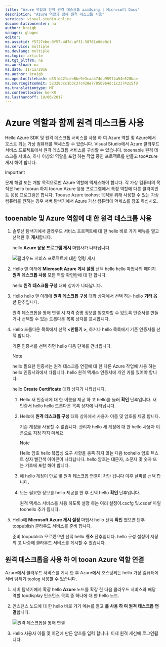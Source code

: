```yaml
---
title: "Azure 역할과 함께 원격 데스크톱 aaaUsing | Microsoft Docs"
description: "Azure 역할과 함께 원격 데스크톱 사용"
services: visual-studio-online
documentationcenter: na
author: kraigb
manager: ghogen
editor: 
ms.assetid: f5727ebe-9f57-4d7d-aff1-58761e8de8c1
ms.service: multiple
ms.devlang: multiple
ms.topic: article
ms.tgt_pltfrm: na
ms.workload: na
ms.date: 11/11/2016
ms.author: kraigb
ms.openlocfilehash: d35fd421cde8be9e3caa474db95974a54e528bae
ms.sourcegitcommit: 523283cc1b3c37c428e77850964dc1c33742c5f0
ms.translationtype: MT
ms.contentlocale: ko-KR
ms.lasthandoff: 10/06/2017
---
```

# <a name="using-remote-desktop-with-azure-roles"></a>Azure 역할과 함께 원격 데스크톱 사용
Hello Azure SDK 및 원격 데스크톱 서비스를 사용 하 여 Azure 역할 및 Azure에서 호스트 되는 가상 컴퓨터를 액세스할 수 있습니다. Visual Studio에서 Azure 클라우드 서비스 프로젝트에서 원격 데스크톱 서비스를 구성할 수 있습니다. tooenable 원격 데스크톱 서비스, 하나 이상의 역할을 포함 하는 작업 중인 프로젝트를 만들고 tooAzure 게시 해야 합니다.

> [!IMPORTANT]
> 문제 해결 또는 개발 목적으로만 Azure 역할에 액세스해야 합니다. 각 가상 컴퓨터의 목적은 hello toorun 하지 toorun Azure 응용 프로그램에서 특정 역할에 다른 클라이언트 응용 프로그램은 합니다. Toouse Azure toohost 목적을 위해 사용할 수 있는 가상 컴퓨터를 원하는 경우 서버 탐색기에서 Azure 가상 컴퓨터에 액세스를 참조 하십시오.
> 
> 

## <a name="tooenable-and-use-remote-desktop-for-an-azure-role"></a>tooenable 및 Azure 역할에 대 한 원격 데스크톱 사용
1. 솔루션 탐색기에서 클라우드 서비스 프로젝트에 대 한 hello 바로 가기 메뉴를 열고 선택한 후 **게시**합니다.
   
    hello **Azure 응용 프로그램 게시** 마법사가 나타납니다.
   
    ![클라우드 서비스 프로젝트에 대한 명령 게시](./media/vs-azure-tools-remote-desktop-roles/IC799161.png)
2. Hello 맨 아래에 **Microsoft Azure 게시 설정** 선택 hello hello 마법사의 페이지 **원격 데스크톱 사용** 모든 역할 확인란에 대 한 합니다. 
   
    hello **원격 데스크톱 구성** 대화 상자가 나타납니다.
3. Hello hello 맨 아래에 **원격 데스크톱 구성** 대화 상자에서 선택 하는 hello **기타 옵션** 단추입니다. 
   
    원격 데스크톱을 통해 연결 시 자격 증명 정보를 암호화할 수 있도록 인증서를 만들거나 선택할 수 있는 드롭다운 목록 상자를 표시합니다.
4. Hello 드롭다운 목록에서 선택  **&lt;만들기 >**, 하거나 hello 목록에서 기존 인증서를 선택 합니다. 
   
    기존 인증서를 선택 하면 hello 다음 단계를 건너뜁니다.
   
   > [!NOTE]
   > hello 필요한 인증서는 원격 데스크톱 연결에 대 한 다른 Azure 작업에 사용 하는 hello 인증서와에서 다릅니다. hello 원격 액세스 인증서에 개인 키를 있어야 합니다.
   > 
   > 
   
    hello **Create Certificate** 대화 상자가 나타납니다.
   
   1. Hello 새 인증서에 대 한 이름을 제공 하 고 hello를 눌러 **확인** 단추입니다. 새 인증서 hello hello 드롭다운 목록 상자에 나타납니다.
   2. Hello에 **원격 데스크톱 구성** 대화 상자에서 사용자 이름 및 암호를 제공 합니다.
      
       기존 계정을 사용할 수 없습니다. 관리자 hello 새 계정에 대 한 hello 사용자 이름으로 지정 하지 마세요.
      
      > [!NOTE]
      > Hello 암호 hello 복잡성 요구 사항을 충족 하지 않는 다음 toohello 암호 텍스트 상자 빨간색 아이콘이 나타납니다. hello 암호는 대문자, 소문자 및 숫자 또는 기호에 포함 해야 합니다.
      > 
      > 
   3. 에 hello 계정이 만료 및 원격 데스크톱 연결이 차단 됩니다 이후 날짜를 선택 합니다.
   4. 모든 필요한 정보를 hello 제공를 한 후 선택 hello **확인** 단추입니다.
      
       원격 액세스 서비스를 사용 하도록 설정 하는 여러 설정이.cscfg 및.csdef 파일 toohello 추가 됩니다.
5. Hello에 **Microsoft Azure 게시 설정** 마법사 hello 선택 **확인** 했으면 단추 toopublish 클라우드 서비스를 준비 합니다.
   
    준비 toopublish 모르겠으면 선택 hello **취소** 단추입니다. hello 구성 설정이 저장 되 고 나중에 클라우드 서비스를 게시할 수 있습니다.

## <a name="connect-tooan-azure-role-by-using-remote-desktop"></a>원격 데스크톱을 사용 하 여 tooan Azure 역할 연결
Azure에서 클라우드 서비스를 게시 한 후 Azure에서 호스팅되는 hello 가상 컴퓨터에 서버 탐색기 toolog 사용할 수 있습니다. 

1. 서버 탐색기에서 확장 hello **Azure** 노드를 확장 한 다음 클라우드 서비스와 해당 역할 toodisplay 인스턴스 목록 중 하나에 대 한 hello 노드.
2. 인스턴스 노드에 대 한 hello 바로 가기 메뉴를 열고 **를 사용 하 여 원격 데스크톱 연결**합니다.
   
    ![원격 데스크톱을 통해 연결](./media/vs-azure-tools-remote-desktop-roles/IC799162.png)
3. Hello 사용자 이름 및 이전에 만든 암호를 입력 합니다. 이제 원격 세션에 로그인됩니다.

